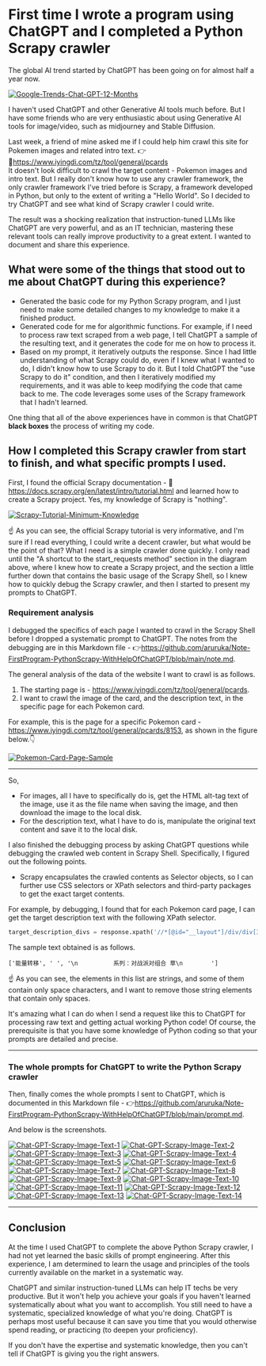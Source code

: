 # First time I wrote a program using ChatGPT and I completed a Python Scrapy crawler

The global AI trend started by ChatGPT has been going on for almost half a year now.

<a href="https://ibb.co/Thj1L2B"><img src="https://i.ibb.co/x59YHLS/Google-Trends-Chat-GPT-12-Months.png" alt="Google-Trends-Chat-GPT-12-Months" border="0"></a>

<script type="text/javascript" src="https://ssl.gstatic.com/trends_nrtr/3349_RC01/embed_loader.js"></script> <script type="text/javascript"> trends.embed.renderExploreWidget("TIMESERIES", {"comparisonItem":[{"keyword":"chatgpt","geo":"","time":"today 12-m"}],"category":0,"property":""}, {"exploreQuery":"q=chatgpt&date=today 12-m","guestPath":"https://trends.google.com:443/trends/embed/"}); </script>

I haven't used ChatGPT and other Generative AI tools much before. But I have some friends who are very enthusiastic about using Generative AI tools for image/video, such as midjourney and Stable Diffusion.

Last week, a friend of mine asked me if I could help him crawl this site for Pokemen images and related intro text. 👉🔗<https://www.iyingdi.com/tz/tool/general/pcards>  
It doesn't look difficult to crawl the target content - Pokemon images and intro text. But I really don't know how to use any crawler framework, the only crawler framework I've tried before is Scrapy, a framework developed in Python, but only to the extent of writing a "Hello World". So I decided to try ChatGPT and see what kind of Scrapy crawler I could write.

The result was a shocking realization that instruction-tuned LLMs like ChatGPT are very powerful, and as an IT technician, mastering these relevant tools can really improve productivity to a great extent.
I wanted to document and share this experience.

## What were some of the things that stood out to me about ChatGPT during this experience?

- Generated the basic code for my Python Scrapy program, and I just need to make some detailed changes to my knowledge to make it a finished product.
- Generated code for me for algorithmic functions. For example, if I need to process raw text scraped from a web page, I tell ChatGPT a sample of the resulting text, and it generates the code for me on how to process it.
- Based on my prompt, it iteratively outputs the response. Since I had little understanding of what Scrapy could do, even if I knew what I wanted to do, I didn't know how to use Scrapy to do it. But I told ChatGPT the "use Scrapy to do it" condition, and then I iteratively modified my requirements, and it was able to keep modifying the code that came back to me. The code leverages some uses of the Scrapy framework that I hadn't learned.

One thing that all of the above experiences have in common is that ChatGPT **black boxes** the process of writing my code.

## How I completed this Scrapy crawler from start to finish, and what specific prompts I used.

First, I found the official Scrapy documentation - 🔗 <https://docs.scrapy.org/en/latest/intro/tutorial.html> and learned how to create a Scrapy project.
Yes, my knowledge of Scrapy is "nothing".

<a href="https://ibb.co/L54V1Gx"><img src="https://i.ibb.co/VmXfTKg/Scrapy-Tutorial-Minimum-Knowledge.png" alt="Scrapy-Tutorial-Minimum-Knowledge" border="0"></a>

☝ As you can see, the official Scrapy tutorial is very informative, and I'm sure if I read everything, I could write a decent crawler, but what would be the point of that?
What I need is a simple crawler done quickly.
I only read until the "A shortcut to the start_requests method" section in the diagram above, where I knew how to create a Scrapy project, and the section a little further down that contains the basic usage of the Scrapy Shell, so I knew how to quickly debug the Scrapy crawler, and then I started to present my prompts to ChatGPT.

### Requirement analysis

I debugged the specifics of each page I wanted to crawl in the Scrapy Shell before I dropped a systematic prompt to ChatGPT.
The notes from the debugging are in this Markdown file - 👉<https://github.com/aruruka/Note-FirstProgram-PythonScrapy-WithHelpOfChatGPT/blob/main/note.md>.

The general analysis of the data of the website I want to crawl is as follows.

1. The starting page is - <https://www.iyingdi.com/tz/tool/general/pcards>.
2. I want to crawl the image of the card, and the description text, in the specific page for each Pokemon card.

For example, this is the page for a specific Pokemon card - <https://www.iyingdi.com/tz/tool/general/pcards/8153>, as shown in the figure below.👇

<a href="https://ibb.co/dKQNjXz"><img src="https://i.ibb.co/Yjt5PJq/Pokemon-Card-Page-Sample.png" alt="Pokemon-Card-Page-Sample" border="0"></a>

___

So,

- For images, all I have to specifically do is, get the HTML alt-tag text of the image, use it as the file name when saving the image, and then download the image to the local disk.
- For the description text, what I have to do is, manipulate the original text content and save it to the local disk.

I also finished the debugging process by asking ChatGPT questions while debugging the crawled web content in Scrapy Shell.
Specifically, I figured out the following points.

- Scrapy encapsulates the crawled contents as Selector objects, so I can further use CSS selectors or XPath selectors and third-party packages to get the exact target contents.

For example, by debugging, I found that for each Pokemon card page, I can get the target description text with the following XPath selector.

```python
target_description_divs = response.xpath('//*[@id="__layout"]/div/div[3]/div/div/div[2]/div/div')
```

The sample text obtained is as follows.

```
['能量转移', ' ', '\n          系列：对战派对组合 草\n        ']
```

☝ As you can see, the elements in this list are strings, and some of them contain only space characters, and I want to remove those string elements that contain only spaces.

It's amazing what I can do when I send a request like this to ChatGPT for processing raw text and getting actual working Python code!
Of course, the prerequisite is that you have some knowledge of Python coding so that your prompts are detailed and precise.

___

### The whole prompts for ChatGPT to write the Python Scrapy crawler

Then, finally comes the whole prompts I sent to ChatGPT, which is documented in this Markdown file - 👉<https://github.com/aruruka/Note-FirstProgram-PythonScrapy-WithHelpOfChatGPT/blob/main/prompt.md>.

And below is the screenshots.

<a href="https://ibb.co/GcVRNMr"><img src="https://i.ibb.co/t8bDF21/Chat-GPT-Scrapy-Image-Text-1.png" alt="Chat-GPT-Scrapy-Image-Text-1" border="0"></a>
<a href="https://ibb.co/Gcj7T3Z"><img src="https://i.ibb.co/r4JksfB/Chat-GPT-Scrapy-Image-Text-2.png" alt="Chat-GPT-Scrapy-Image-Text-2" border="0"></a>
<a href="https://ibb.co/HpX3pfY"><img src="https://i.ibb.co/93GS3k2/Chat-GPT-Scrapy-Image-Text-3.png" alt="Chat-GPT-Scrapy-Image-Text-3" border="0"></a>
<a href="https://ibb.co/gWjSZ9F"><img src="https://i.ibb.co/C91bK8s/Chat-GPT-Scrapy-Image-Text-4.png" alt="Chat-GPT-Scrapy-Image-Text-4" border="0"></a>
<a href="https://ibb.co/WtjhrQT"><img src="https://i.ibb.co/Hd3Sc0J/Chat-GPT-Scrapy-Image-Text-5.png" alt="Chat-GPT-Scrapy-Image-Text-5" border="0"></a>
<a href="https://ibb.co/QpY7gG3"><img src="https://i.ibb.co/q7mLSw3/Chat-GPT-Scrapy-Image-Text-6.png" alt="Chat-GPT-Scrapy-Image-Text-6" border="0"></a>
<a href="https://ibb.co/bRmrF8D"><img src="https://i.ibb.co/XkLzDvM/Chat-GPT-Scrapy-Image-Text-7.png" alt="Chat-GPT-Scrapy-Image-Text-7" border="0"></a>
<a href="https://ibb.co/5BkBnx5"><img src="https://i.ibb.co/Gc9ct3V/Chat-GPT-Scrapy-Image-Text-8.png" alt="Chat-GPT-Scrapy-Image-Text-8" border="0"></a>
<a href="https://ibb.co/0cHz4P5"><img src="https://i.ibb.co/XbcG0mH/Chat-GPT-Scrapy-Image-Text-9.png" alt="Chat-GPT-Scrapy-Image-Text-9" border="0"></a>
<a href="https://ibb.co/sbL6sSs"><img src="https://i.ibb.co/ydLYgTg/Chat-GPT-Scrapy-Image-Text-10.png" alt="Chat-GPT-Scrapy-Image-Text-10" border="0"></a>
<a href="https://ibb.co/kJQmRMs"><img src="https://i.ibb.co/Jq53fCw/Chat-GPT-Scrapy-Image-Text-11.png" alt="Chat-GPT-Scrapy-Image-Text-11" border="0"></a>
<a href="https://ibb.co/bmbpTGD"><img src="https://i.ibb.co/c3Yz0sV/Chat-GPT-Scrapy-Image-Text-12.png" alt="Chat-GPT-Scrapy-Image-Text-12" border="0"></a>
<a href="https://ibb.co/G7x2DCM"><img src="https://i.ibb.co/R2v0KQ6/Chat-GPT-Scrapy-Image-Text-13.png" alt="Chat-GPT-Scrapy-Image-Text-13" border="0"></a>
<a href="https://ibb.co/9WY54JC"><img src="https://i.ibb.co/bXd9vx8/Chat-GPT-Scrapy-Image-Text-14.png" alt="Chat-GPT-Scrapy-Image-Text-14" border="0"></a>

___

## Conclusion

At the time I used ChatGPT to complete the above Python Scrapy crawler, I had not yet learned the basic skills of prompt engineering.
After this experience, I am determined to learn the usage and principles of the tools currently available on the market in a systematic way.

ChatGPT and similar instruction-tuned LLMs can help IT techs be very productive.
But it won't help you achieve your goals if you haven't learned systematically about what you want to accomplish.
You still need to have a systematic, specialized knowledge of what you're doing.
ChatGPT is perhaps most useful because it can save you time that you would otherwise spend reading, or practicing (to deepen your proficiency).

If you don't have the expertise and systematic knowledge, then you can't tell if ChatGPT is giving you the right answers.
